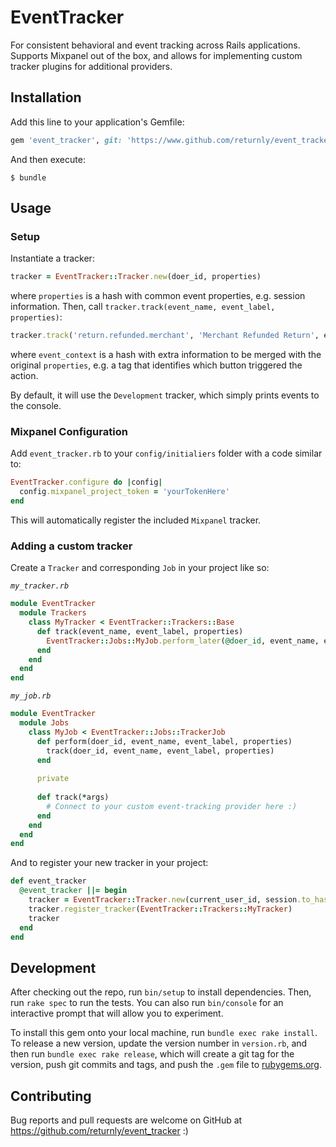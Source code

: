 # EventTracker

For consistent behavioral and event tracking across Rails applications. Supports Mixpanel out of the box, and allows for implementing custom tracker plugins for additional providers.

## Installation

Add this line to your application's Gemfile:

```ruby
gem 'event_tracker', git: 'https://www.github.com/returnly/event_tracker'
```

And then execute:

    $ bundle

## Usage

### Setup
Instantiate a tracker:
```ruby
tracker = EventTracker::Tracker.new(doer_id, properties)
```
where `properties` is a hash with common event properties, e.g. session information. Then, call `tracker.track(event_name, event_label, properties)`:
```ruby
tracker.track('return.refunded.merchant', 'Merchant Refunded Return', event_context)
```
where `event_context` is a hash with extra information to be merged with the original `properties`, e.g. a tag that identifies which button triggered the action.

By default, it will use the `Development` tracker, which simply prints events to the console.

### Mixpanel Configuration
Add `event_tracker.rb` to your `config/initialiers` folder with a code similar to:
```ruby
EventTracker.configure do |config|
  config.mixpanel_project_token = 'yourTokenHere'
end
```

This will automatically register the included `Mixpanel` tracker.

### Adding a custom tracker
Create a `Tracker` and corresponding `Job` in your project like so:

_`my_tracker.rb`_
```ruby
module EventTracker
  module Trackers
    class MyTracker < EventTracker::Trackers::Base
      def track(event_name, event_label, properties)
        EventTracker::Jobs::MyJob.perform_later(@doer_id, event_name, event_label, properties)
      end
    end
  end
end

```

_`my_job.rb`_
```ruby
module EventTracker
  module Jobs
    class MyJob < EventTracker::Jobs::TrackerJob
      def perform(doer_id, event_name, event_label, properties)
        track(doer_id, event_name, event_label, properties)
      end
      
      private
      
      def track(*args)
        # Connect to your custom event-tracking provider here :)
      end
    end
  end
end
```

And to register your new tracker in your project:

```ruby
def event_tracker
  @event_tracker ||= begin
    tracker = EventTracker::Tracker.new(current_user_id, session.to_hash)
    tracker.register_tracker(EventTracker::Trackers::MyTracker)
    tracker
  end
end
```
## Development

After checking out the repo, run `bin/setup` to install dependencies. Then, run `rake spec` to run the tests. You can also run `bin/console` for an interactive prompt that will allow you to experiment.

To install this gem onto your local machine, run `bundle exec rake install`. To release a new version, update the version number in `version.rb`, and then run `bundle exec rake release`, which will create a git tag for the version, push git commits and tags, and push the `.gem` file to [rubygems.org](https://rubygems.org).

## Contributing

Bug reports and pull requests are welcome on GitHub at https://github.com/returnly/event_tracker :)

